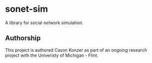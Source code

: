 # sonet-sim

A library for *so*cial *net*work *sim*ulation. 



## Authorship

This project is authored Cason Konzer as part of an ongoing research project with the Univeristy of Michigan - Flint.
